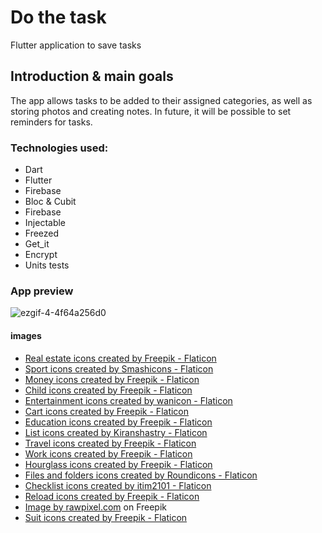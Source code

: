 # Do the task

Flutter application to save tasks
## Introduction & main goals

The app allows tasks to be added to their assigned categories, as well as storing photos and creating notes. In future, it will be possible to set reminders for tasks.
### Technologies used:
- Dart
- Flutter
- Firebase
- Bloc & Cubit
- Firebase
- Injectable
- Freezed
- Get_it
- Encrypt 
- Units tests

### App preview
![ezgif-4-4f64a256d0](https://user-images.githubusercontent.com/119192369/232629486-a51e6ebc-6fdb-483c-aca0-0128624ea693.gif)

#### images
- <a href="https://www.flaticon.com/free-icons/real-estate" title="real estate icons">Real estate icons created by Freepik - Flaticon</a>
- <a href="https://www.flaticon.com/free-icons/sport" title="sport icons">Sport icons created by Smashicons - Flaticon</a>
- <a href="https://www.flaticon.com/free-icons/money" title="money icons">Money icons created by Freepik - Flaticon</a>
- <a href="https://www.flaticon.com/free-icons/child" title="child icons">Child icons created by Freepik - Flaticon</a>
- <a href="https://www.flaticon.com/free-icons/entertainment" title="entertainment icons">Entertainment icons created by wanicon - Flaticon</a>
- <a href="https://www.flaticon.com/free-icons/cart" title="cart icons">Cart icons created by Freepik - Flaticon</a>
- <a href="https://www.flaticon.com/free-icons/education" title="education icons">Education icons created by Freepik - Flaticon</a>
- <a href="https://www.flaticon.com/free-icons/list" title="list icons">List icons created by Kiranshastry - Flaticon</a>
- <a href="https://www.flaticon.com/free-icons/travel" title="travel icons">Travel icons created by Freepik - Flaticon</a>
- <a href="https://www.flaticon.com/free-icons/work" title="work icons">Work icons created by Freepik - Flaticon</a>
- <a href="https://www.flaticon.com/free-icons/hourglass" title="hourglass icons">Hourglass icons created by Freepik - Flaticon</a>
- <a href="https://www.flaticon.com/free-icons/files-and-folders" title="files and folders icons">Files and folders icons created by Roundicons - Flaticon</a>
- <a href="https://www.flaticon.com/free-icons/checklist" title="checklist icons">Checklist icons created by itim2101 - Flaticon</a>
- <a href="https://www.flaticon.com/free-icons/reload" title="reload icons">Reload icons created by Freepik - Flaticon</a>
- <a href="https://www.freepik.com/free-vector/illustration-checklist-clipboard_3232517.htm#query=checklist&position=3&from_view=search&track=sph">Image by rawpixel.com</a> on Freepik
- <a href="https://www.flaticon.com/free-icons/suit" title="suit icons">Suit icons created by Freepik - Flaticon</a>
